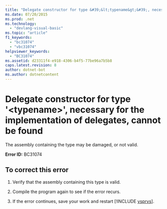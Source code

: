 ```yaml
---
title: "Delegate constructor for type &#39;&lt;typename&gt;&#39;, necessary for the implementation of delegates, cannot be found"
ms.date: 07/20/2015
ms.prod: .net
ms.technology: 
  - "devlang-visual-basic"
ms.topic: "article"
f1_keywords: 
  - "bc31074"
  - "vbc31074"
helpviewer_keywords: 
  - "BC31074"
ms.assetid: d23311f4-e918-4306-b4f5-77be96a7b5b8
caps.latest.revision: 8
author: dotnet-bot
ms.author: dotnetcontent
---
```

# Delegate constructor for type &#39;&lt;typename&gt;&#39;, necessary for the implementation of delegates, cannot be found
The assembly containing the type may be damaged, or not valid.  
  
 **Error ID:** BC31074  
  
## To correct this error  
  
1. Verify that the assembly containing this type is valid.  
  
2. Compile the program again to see if the error recurs.  
  
3. If the error continues, save your work and restart [!INCLUDE [vsprvs](~/includes/vsprvs-md.md)].  
  
